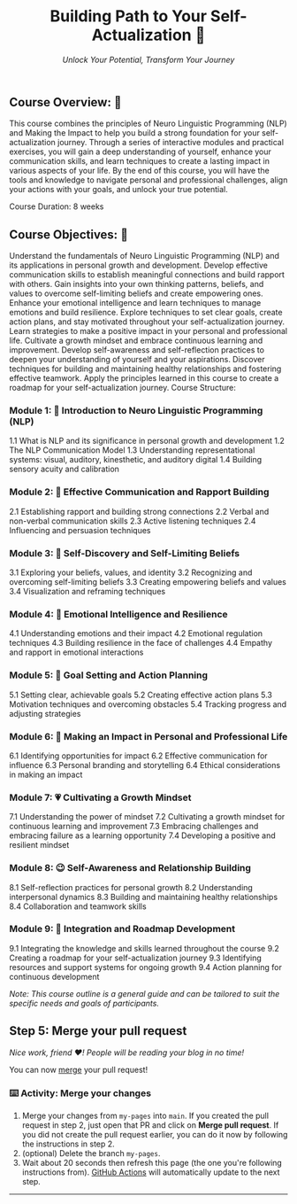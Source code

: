 <header>

<!--
  <<< Author notes: Course Name: Building Path to Your Self-Actualization >>>
Course Overview:
This course combines the principles of Neuro Linguistic Programming (NLP) and Making the Impact to help you build a strong foundation for your self-actualization journey. Through a series of interactive modules and practical exercises, you will gain a deep understanding of yourself, enhance your communication skills, and learn techniques to create a lasting impact in various aspects of your life. By the end of this course, you will have the tools and knowledge to navigate personal and professional challenges, align your actions with your goals, and unlock your true potential.
-->

# Building Path to Your Self-Actualization :star_struck:

_Unlock Your Potential, Transform Your Journey_

</header>


## Course Overview: :star_struck:
This course combines the principles of Neuro Linguistic Programming (NLP) and Making the Impact to help you build a strong foundation for your self-actualization journey. Through a series of interactive modules and practical exercises, you will gain a deep understanding of yourself, enhance your communication skills, and learn techniques to create a lasting impact in various aspects of your life. By the end of this course, you will have the tools and knowledge to navigate personal and professional challenges, align your actions with your goals, and unlock your true potential.

Course Duration: 8 weeks

## Course Objectives: :checkered_flag:

Understand the fundamentals of Neuro Linguistic Programming (NLP) and its applications in personal growth and development.
Develop effective communication skills to establish meaningful connections and build rapport with others.
Gain insights into your own thinking patterns, beliefs, and values to overcome self-limiting beliefs and create empowering ones.
Enhance your emotional intelligence and learn techniques to manage emotions and build resilience.
Explore techniques to set clear goals, create action plans, and stay motivated throughout your self-actualization journey.
Learn strategies to make a positive impact in your personal and professional life.
Cultivate a growth mindset and embrace continuous learning and improvement.
Develop self-awareness and self-reflection practices to deepen your understanding of yourself and your aspirations.
Discover techniques for building and maintaining healthy relationships and fostering effective teamwork.
Apply the principles learned in this course to create a roadmap for your self-actualization journey.
Course Structure:

### Module 1: :exploding_head: Introduction to Neuro Linguistic Programming (NLP)
1.1 What is NLP and its significance in personal growth and development
1.2 The NLP Communication Model
1.3 Understanding representational systems: visual, auditory, kinesthetic, and auditory digital
1.4 Building sensory acuity and calibration

### Module 2: :satellite: Effective Communication and Rapport Building
2.1 Establishing rapport and building strong connections
2.2 Verbal and non-verbal communication skills
2.3 Active listening techniques
2.4 Influencing and persuasion techniques

### Module 3: :selfie: Self-Discovery and Self-Limiting Beliefs
3.1 Exploring your beliefs, values, and identity
3.2 Recognizing and overcoming self-limiting beliefs
3.3 Creating empowering beliefs and values
3.4 Visualization and reframing techniques

### Module 4: :thought_balloon: Emotional Intelligence and Resilience
4.1 Understanding emotions and their impact
4.2 Emotional regulation techniques
4.3 Building resilience in the face of challenges
4.4 Empathy and rapport in emotional interactions

### Module 5: :dart: Goal Setting and Action Planning
5.1 Setting clear, achievable goals
5.2 Creating effective action plans
5.3 Motivation techniques and overcoming obstacles
5.4 Tracking progress and adjusting strategies

### Module 6: :rainbow: Making an Impact in Personal and Professional Life
6.1 Identifying opportunities for impact
6.2 Effective communication for influence
6.3 Personal branding and storytelling
6.4 Ethical considerations in making an impact

### Module 7: :heartpulse: Cultivating a Growth Mindset
7.1 Understanding the power of mindset
7.2 Cultivating a growth mindset for continuous learning and improvement
7.3 Embracing challenges and embracing failure as a learning opportunity
7.4 Developing a positive and resilient mindset

### Module 8: :wink: Self-Awareness and Relationship Building
8.1 Self-reflection practices for personal growth
8.2 Understanding interpersonal dynamics
8.3 Building and maintaining healthy relationships
8.4 Collaboration and teamwork skills

### Module 9: :100: Integration and Roadmap Development
9.1 Integrating the knowledge and skills learned throughout the course
9.2 Creating a roadmap for your self-actualization journey
9.3 Identifying resources and support systems for ongoing growth
9.4 Action planning for continuous development

_Note: This course outline is a general guide and can be tailored to suit the specific needs and goals of participants._

<!--
  <<< Author notes: Step 5 >>>
  Start this step by acknowledging the previous step.
  Define terms and link to docs.github.com.
-->

## Step 5: Merge your pull request

_Nice work, friend :heart:! People will be reading your blog in no time!_

You can now [merge](https://docs.github.com/en/get-started/quickstart/github-glossary#merge) your pull request!

### :keyboard: Activity: Merge your changes

1. Merge your changes from `my-pages` into `main`. If you created the pull request in step 2, just open that PR and click on **Merge pull request**. If you did not create the pull request earlier, you can do it now by following the instructions in step 2.
1. (optional) Delete the branch `my-pages`.
1. Wait about 20 seconds then refresh this page (the one you're following instructions from). [GitHub Actions](https://docs.github.com/en/actions) will automatically update to the next step.


<footer>

<!--
  <<< Author notes: Footer >>>
  This is working in progress
-->

---

</footer>
